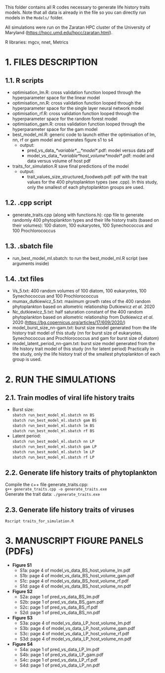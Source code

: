 This folder contains all R codes necessary to generate life history traits models. Note that all data is already in the file so you can directly run models in the `Models/` folder.

All simulations were run on the Zaratan HPC cluster of the University of Maryland (https://hpcc.umd.edu/hpcc/zaratan.html).

R libraries: mgcv, nnet, Metrics

# 1. FILES DESCRIPTION

## 1.1. R scripts
  - optimisation_lm.R: cross validation function looped through the hyperparameter space for the linear model
  - optimisation_nn.R: cross validation function looped through the hyperparameter space for the single layer neural network model
  - optimisation_rf.R: cross validation function looped through the hyperparameter space for the random forest model
  - optimisation_gam.R: cross validation function looped through the hyperparameter space for the gam model
  - best_model_ml.R: generic code to launch either the optimisation of lm, nn, rf or gam model and generates figure s1 to s4
    - output:
      - pred_vs_data_*\*variable\**__*\*model\**.pdf:  model versus data pdf
      - model_vs_data_*\*variable\**_host_volume_*\*model\**.pdf: model and data versus volume of host pdf
  - traits_for_simulation.R save final predictions of the model
    - output:
      - trait_values_size_structured_foodweb.pdf: pdf with the trait values for the 400 phytoplankton types (see .cpp). In this study, only the smallest of each phytoplankton groups are used.

## 1.2. .cpp script
 - generate_traits.cpp (along with functions.h): cpp file to generate randomly 400 phytoplankton types and their life history traits (based on their volumes): 100 diatom, 100 eukaryotes, 100 Synechococcus and 100 Prochlorococcus
 
## 1.3. .sbatch file
  - run_best_model_ml.sbatch: to run the best_model_ml.R script (see arguments inside)

## 1.4. .txt files
  - Vs_5.txt: 400 random volumes of 100 diatom, 100 eukaryotes, 100 Synechococcus and 100 Prochlorococcus
  - mumax_dutkiewicz_5.txt: maximum growth rates of the 400 random phytoplankton based on allometric relationship Dutkiewicz *et al.* 2020
  - Nc_dutkiewicz_5.txt: half saturation constant of the 400 random phytoplankton based on allometric relationship from Dutkiewicz *et al.* 2020 (https://bg.copernicus.org/articles/17/609/2020/)
  - model_burst_size_nn-gam.txt: burst size model generated from the life history trait model of this study (nn for burst size of eukaryotes, Synechococcus and Prochlorococcus and gam for burst size of diatom)
  - model_latent_period_nn-gam.txt: burst size model generated from the life history trait model of this study (nn for latent period)
Practically in the study, only the life history trait of the smallest phytoplankton of each group is used.

# 2. RUN THE SIMULATIONS
## 2.1. Train modles of viral life history traits
- Burst size:  
`sbatch run_best_model_ml.sbatch nn BS`  
`sbatch run_best_model_ml.sbatch gam BS`  
`sbatch run_best_model_ml.sbatch lm BS`  
`sbatch run_best_model_ml.sbatch rf BS`  
- Latent period:  
`sbatch run_best_model_ml.sbatch nn LP`  
`sbatch run_best_model_ml.sbatch gam LP`  
`sbatch run_best_model_ml.sbatch lm LP`  
`sbatch run_best_model_ml.sbatch rf LP`  
## 2.2. Generate life history traits of phytoplankton
Compile the c++ file generate_traits.cpp:  
`g++ generate_traits.cpp -o generate_traits.exe`  
Generate the trait data:
`./generate_traits.exe`
## 2.3. Generate life history traits of viruses
`Rscript traits_for_simulation.R`

# 3. MANUSCRIPT FIGURE PANELS (PDFs)
- **Figure S1**
  - S1a: page 4 of model_vs_data_BS_host_volume_lm.pdf
  - S1b: page 4 of model_vs_data_BS_host_volume_gam.pdf
  - S1c: page 4 of model_vs_data_BS_host_volume_rf.pdf
  - S1d: page 4 of model_vs_data_BS_host_volume_nn.pdf
- **Figure S2**
  - S2a: page 1 of pred_vs_data_BS_lm.pdf
  - S2b: page 1 of pred_vs_data_BS_gam.pdf
  - S2c: page 1 of pred_vs_data_BS_rf.pdf
  - S2d: page 1 of pred_vs_data_BS_nn.pdf
- **Figure S3**
  - S3a: page 4 of model_vs_data_LP_host_volume_lm.pdf
  - S3b: page 4 of model_vs_data_LP_host_volume_gam.pdf
  - S3c: page 4 of model_vs_data_LP_host_volume_rf.pdf
  - S3d: page 4 of model_vs_data_LP_host_volume_nn.pdf
- **Figure S4**
  - S4a: page 1 of pred_vs_data_LP_lm.pdf
  - S4b: page 1 of pred_vs_data_LP_gam.pdf
  - S4c: page 1 of pred_vs_data_LP_rf.pdf
  - S4d: page 1 of pred_vs_data_LP_nn.pdf
